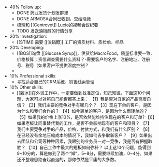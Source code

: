 - 40% Follow up:
	- DONE 药业发货计划发群里
	- DONE ARMOSA合同已收到，交给晓薇
	- 梳理和 [[Centrovet]] Lucio的视频会议纪要
	- TODO 发送溴硝醇的行情分享
- 20% Investigation:
	- [[STIM]] 需要 [[溴硝醇]] 工厂的资质材料、质检单、样品
- 20% Developing:
	- [[BQS]]询盘 [[Glucose Syrup]]，供货给MacroFood，质量标准要一致、价格核算；资信调查需要什么资料？-需要客户的名字、注册地址、注册号、税号（如果客户不提供温度控制？
	-
- 10% Professional skills:
	- 寻找适合自己的CRM系统、销售线索管理
- 10% Other skills:
	- [[毅冰]]在外贸工作中，一定要做到找准定位，知己知彼。下面这10个问题，大家可以对照自己能否都答上来：
	  【1】我是否对自家的产品高度自信？
	  【2】我们主要的竞争对手有哪几个？
	  【3】现在下单的客户，是因为什么和我们合作的？
	  【4】如今转单的客户，是因为什么而转单的？
	  【5】如果我的价格上涨10%，是否依然能维持住现在的客户和订单?
	  【6】如果老板让同事替代我的工作，是否不会影响现有的客户和项目？
	  【7】我们主要竞争对手的产品，价格，付款方式，和我们有什么区别？
	  【8】在已经没有余地压缩成本的情况下，我如何去争取新客户？
	  【9】如果出去团队和公司等种种因素，我跟别的业务员一对一竞争，我是否有把握取胜？
	  【10】自己工作中最大的短板如何弥补？
	  以上这10个问题，能得到9~10分的，算是做到了两个“知”，5~8分，需要继续加油，0~4分，如果还不整理思路奋起直追的，那你依然是平庸的大多数。